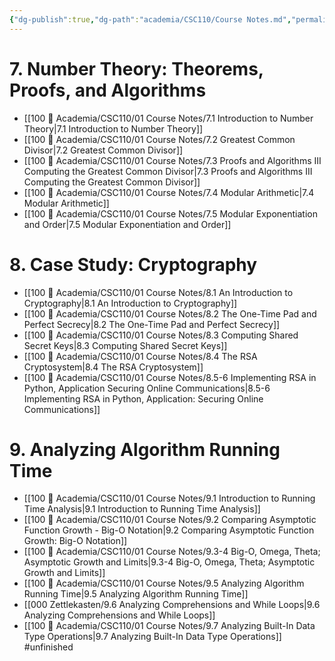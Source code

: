 ```yaml
---
{"dg-publish":true,"dg-path":"academia/CSC110/Course Notes.md","permalink":"/academia/csc-110/course-notes/","created":"2023-10-21T21:07:21.554-04:00","updated":"2023-11-12T22:05:03.405-05:00"}
---
```



# 7. Number Theory: Theorems, Proofs, and Algorithms
- [[100 📒 Academia/CSC110/01 Course Notes/7.1 Introduction to Number Theory\|7.1 Introduction to Number Theory]]
- [[100 📒 Academia/CSC110/01 Course Notes/7.2 Greatest Common Divisor\|7.2 Greatest Common Divisor]]
- [[100 📒 Academia/CSC110/01 Course Notes/7.3 Proofs and Algorithms III Computing the Greatest Common Divisor\|7.3 Proofs and Algorithms III Computing the Greatest Common Divisor]]
- [[100 📒 Academia/CSC110/01 Course Notes/7.4 Modular Arithmetic\|7.4 Modular Arithmetic]]
- [[100 📒 Academia/CSC110/01 Course Notes/7.5 Modular Exponentiation and Order\|7.5 Modular Exponentiation and Order]]

# 8. Case Study: Cryptography
- [[100 📒 Academia/CSC110/01 Course Notes/8.1 An Introduction to Cryptography\|8.1 An Introduction to Cryptography]]
- [[100 📒 Academia/CSC110/01 Course Notes/8.2 The One-Time Pad and Perfect Secrecy\|8.2 The One-Time Pad and Perfect Secrecy]]
- [[100 📒 Academia/CSC110/01 Course Notes/8.3 Computing Shared Secret Keys\|8.3 Computing Shared Secret Keys]]
- [[100 📒 Academia/CSC110/01 Course Notes/8.4 The RSA Cryptosystem\|8.4 The RSA Cryptosystem]]
- [[100 📒 Academia/CSC110/01 Course Notes/8.5-6 Implementing RSA in Python, Application Securing Online Communications\|8.5-6 Implementing RSA in Python, Application: Securing Online Communications]]

# 9. Analyzing Algorithm Running Time
- [[100 📒 Academia/CSC110/01 Course Notes/9.1 Introduction to Running Time Analysis\|9.1 Introduction to Running Time Analysis]]
- [[100 📒 Academia/CSC110/01 Course Notes/9.2 Comparing Asymptotic Function Growth - Big-O Notation\|9.2 Comparing Asymptotic Function Growth: Big-O Notation]]
- [[100 📒 Academia/CSC110/01 Course Notes/9.3-4 Big-O, Omega, Theta; Asymptotic Growth and Limits\|9.3-4 Big-O, Omega, Theta; Asymptotic Growth and Limits]]
- [[100 📒 Academia/CSC110/01 Course Notes/9.5 Analyzing Algorithm Running Time\|9.5 Analyzing Algorithm Running Time]]
- [[000 Zettlekasten/9.6 Analyzing Comprehensions and While Loops\|9.6 Analyzing Comprehensions and While Loops]]
- [[100 📒 Academia/CSC110/01 Course Notes/9.7 Analyzing Built-In Data Type Operations\|9.7 Analyzing Built-In Data Type Operations]] #unfinished
